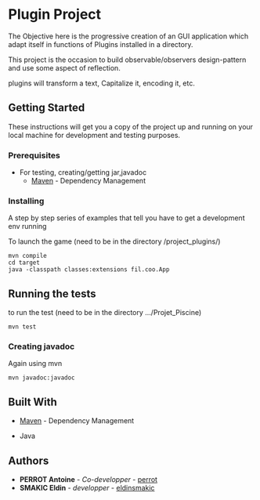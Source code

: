 # Plugin Project
	
The Objective here is the progressive creation of an GUI application which adapt itself in functions of Plugins installed in a directory.

This project is the occasion to build observable/observers design-pattern and use some aspect of reflection.

plugins will transform a text, Capitalize it, encoding it, etc.




## Getting Started

These instructions will get you a copy of the project up and running on your local machine for development and testing purposes.

### Prerequisites
 * For testing, creating/getting jar,javadoc
 	* [Maven](https://maven.apache.org/) - Dependency Management
 
### Installing

A step by step series of examples that tell you have to get a development env running

To launch the game (need to be in the directory /project_plugins/)
```
mvn compile
cd target
java -classpath classes:extensions fil.coo.App

```


## Running the tests

to run the test (need to be in the directory .../Projet_Piscine)
```
mvn test
```

### Creating javadoc

Again using mvn

```
mvn javadoc:javadoc
```


## Built With


* [Maven](https://maven.apache.org/) - Dependency Management

* Java



## Authors

* **PERROT Antoine** - *Co-developper* - [perrot](https://gitlab-etu.fil.univ-lille1.fr/perrot)
* **SMAKIC Eldin**  - *developper* - [eldinsmakic](https://github.com/eldinsmakic/)


